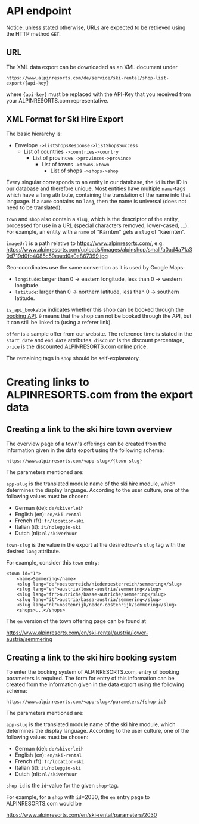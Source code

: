 API endpoint
================================

Notice: unless stated otherwise, URLs are expected to be retrieved using the HTTP method `GET`.

URL
--------------------------------

The XML data export can be downloaded as an XML document under

`https://www.alpinresorts.com/de/service/ski-rental/shop-list-export/{api-key}`

where `{api-key}` must be replaced with the API-Key that you received from your ALPINRESORTS.com representative.

XML Format for Ski Hire Export
--------------------------------

The basic hierarchy is:

- Envelope
    `->listShopsResponse->listShopsSuccess`
  - List of countries
    `->countries->country`
    - List of provinces
    `->provinces->province`
      - List of towns
      `->towns->town`
        - List of shops
        `->shops->shop`

Every singular corresponds to an entity in our database, the `id` is the
ID in our database and therefore unique. Most entities have multiple
`name`-tags which have a `lang` attribute, containing the translation of
the name into that language. If a `name` contains no `lang`, then the
name is universal (does not need to be translated).

`town` and `shop` also contain a `slug`, which is the descriptor of the
entity, processed for use in a URL (special characters removed,
lower-cased, ...). For example, an entity with a `name` of "Kärnten" gets a `slug` of "kaernten".

`imageUrl` is a path relative to https://www.alpinresorts.com/, e.g.
https://www.alpinresorts.com/uploads/images/alpinshop/small/a0ad4a71a30d719d0fb4085c59eaed0a0e867399.jpg

Geo-coordinates use the same convention as it is used by Google Maps:
- `longitude`: larger than 0 -> eastern longitude, less than 0 ->
western longitude.
- `latitude`: larger than 0 -> northern latitude, less than 0 ->
southern latitude.

`is_api_bookable` indicates whether this shop can be booked through the [booking API](../../offer-api/README.md). 
`0` means that the shop can not be booked through the API, but it can still be linked to (using a referer link).

`offer` is a sample offer from our website. The reference time is stated in the `start_date` and `end_date` attributes. `discount` is the discount percentage, `price` is the discounted ALPINRESORTS.com online price.

The remaining tags in `shop` should be self-explanatory.

Creating links to ALPINRESORTS.com from the export data
==================================================

Creating a link to the ski hire town overview
--------------------------------------------------

The overview page of a town's offerings can 
be created from the information given in the data export
using the following schema:

`https://www.alpinresorts.com/<app-slug>/{town-slug}`

The parameters mentioned are:

`app-slug` is the translated module name of the ski hire module, which
determines the display language. According to the user culture, one of
the following values must be chosen:

- German (de): `de/skiverleih`
- English (en): `en/ski-rental`
- French (fr): `fr/location-ski`
- Italian (it): `it/noleggio-ski`
- Dutch (nl): `nl/skiverhuur`

`town-slug` is the value in the export at the desired`town`'s `slug` tag with the desired `lang` attribute.

For example, consider this `town` entry: 

```
<town id="1">
    <name>Semmering</name>
    <slug lang="de">oesterreich/niederoesterreich/semmering</slug>
    <slug lang="en">austria/lower-austria/semmering</slug>
    <slug lang="fr">autriche/basse-autriche/semmering</slug>
    <slug lang="it">austria/bassa-austria/semmering</slug>
    <slug lang="nl">oostenrijk/neder-oostenrijk/semmering</slug>
    <shops>...</shops>
```

The `en` version of the town offering page can be found at   

https://www.alpinresorts.com/en/ski-rental/austria/lower-austria/semmering

Creating a link to the ski hire booking system
--------------------------------------------------

To enter the booking system of ALPINRESORTS.com, entry of booking
parameters is required. The form for entry of this information can 
be created from the information given in the data export
using the following schema:

`https://www.alpinresorts.com/<app-slug>/parameters/{shop-id}`

The parameters mentioned are:

`app-slug` is the translated module name of the ski hire module, which
determines the display language. According to the user culture, one of
the following values must be chosen:

- German (de): `de/skiverleih`
- English (en): `en/ski-rental`
- French (fr): `fr/location-ski`
- Italian (it): `it/noleggio-ski`
- Dutch (nl): `nl/skiverhuur`

`shop-id` is the `id`-value for the given `shop`-tag.
 
For example, for a `shop` with `id`=2030, the `en` entry page to ALPINRESORTS.com would be

https://www.alpinresorts.com/en/ski-rental/parameters/2030
